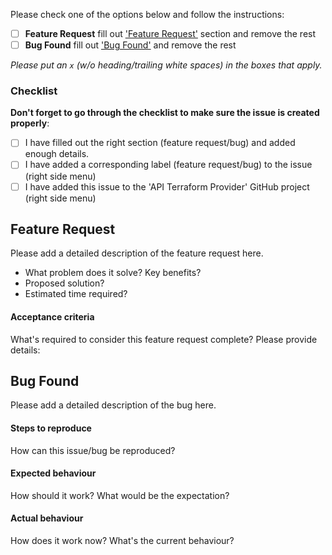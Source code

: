 Please check one of the options below and follow the instructions: 

- [ ] **Feature Request** fill out ['Feature Request'](#featureRequest) section and remove the rest
- [ ] **Bug Found** fill out ['Bug Found'](#bugFound) and remove the rest

*Please put an `x` (w/o heading/trailing white spaces) in the boxes that apply.*

### Checklist

**Don't forget to go through the checklist to make sure the issue is created properly**:

- [ ] I have filled out the right section (feature request/bug) and added enough details.
- [ ] I have added a corresponding label (feature request/bug) to the issue (right side menu)
- [ ] I have added this issue to the 'API Terraform Provider' GitHub project (right side menu)

## <a name="featureRequest">Feature Request</a>

Please add a detailed description of the feature request here.

- What problem does it solve? Key benefits?
- Proposed solution?
- Estimated time required?

#### Acceptance criteria

What's required to consider this feature request complete? Please provide details:


## <a name="bugFound">Bug Found</a>

Please add a detailed description of the bug here.

#### Steps to reproduce

How can this issue/bug be reproduced?

#### Expected behaviour

How should it work? What would be the expectation? 

#### Actual behaviour

How does it work now? What's the current behaviour?
